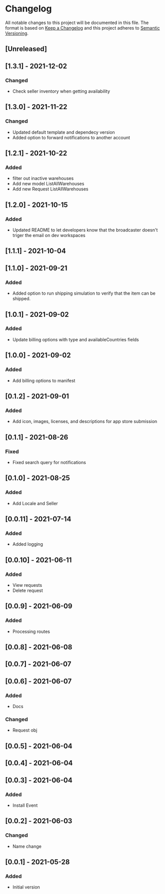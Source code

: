 # Changelog

All notable changes to this project will be documented in this file.
The format is based on [Keep a Changelog](http://keepachangelog.com/en/1.0.0/)
and this project adheres to [Semantic Versioning](http://semver.org/spec/v2.0.0.html).

## [Unreleased]

## [1.3.1] - 2021-12-02

### Changed

- Check seller inventory when getting availability

## [1.3.0] - 2021-11-22

### Changed

- Updated default template and dependecy version
- Added option to forward notifications to another account

## [1.2.1] - 2021-10-22

### Added
- filter out inactive warehouses 
- Add new model ListAllWarehouses
- Add new Request ListAllWarehouses

## [1.2.0] - 2021-10-15

### Added
- Updated README to let developers know that the broadcaster doesn't triger the email on dev workspaces

## [1.1.1] - 2021-10-04

## [1.1.0] - 2021-09-21

### Added

- Added option to run shipping simulation to verify that the item can be shipped.

## [1.0.1] - 2021-09-02

### Added

- Update billing options with type and availableCountries fields

## [1.0.0] - 2021-09-02

### Added

- Add billing options to manifest

## [0.1.2] - 2021-09-01

### Added

- Add icon, images, licenses, and descriptions for app store submission

## [0.1.1] - 2021-08-26

### Fixed

- Fixed search query for notifications

## [0.1.0] - 2021-08-25

### Added

- Add Locale and Seller

## [0.0.11] - 2021-07-14

### Added

- Added logging

## [0.0.10] - 2021-06-11

### Added

- View requests
- Delete request

## [0.0.9] - 2021-06-09

### Added

- Processing routes

## [0.0.8] - 2021-06-08

## [0.0.7] - 2021-06-07

## [0.0.6] - 2021-06-07

### Added

- Docs

### Changed

- Request obj

## [0.0.5] - 2021-06-04

## [0.0.4] - 2021-06-04

## [0.0.3] - 2021-06-04

### Added

- Install Event

## [0.0.2] - 2021-06-03

### Changed

- Name change

## [0.0.1] - 2021-05-28

### Added

- Initial version
